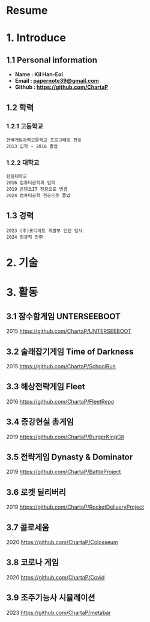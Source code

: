 Resume
===========================
# 1. Introduce
## 1.1 Personal information
 * **Name : Kil Han-Eol**
 * **Email : papernote39@gmail.com**
 * **Github : https://github.com/ChartaP**
## 1.2 학력
### 1.2.1 고등학교
  ```
  한국게임과학고등학교 프로그래밍 전공
  2013 입학 ~ 2016 졸업
  ```
### 1.2.2 대학교
  ```
  한림대학교
  2016 컴퓨터공학과 입학
  2019 콘텐츠IT 전공으로 변경
  2024 컴퓨터공학 전공으로 졸업
  ```
## 1.3 경력
  ```
  2023 (주)포디아트 개발부 인턴 입사
  2024 정규직 전환
  ```
# 2. 기술

# 3. 활동
## 3.1 잠수함게임 UNTERSEEBOOT
2015
https://github.com/ChartaP/UNTERSEEBOOT
## 3.2 술래잡기게임 Time of Darkness
2015
https://github.com/ChartaP/SchoolRun
## 3.3 해상전략게임 Fleet
2016
https://github.com/ChartaP/FleetRepo
## 3.4 증강현실 총게임
2019
https://github.com/ChartaP/BurgerKingGit
## 3.5 전략게임 Dynasty & Dominator
2019
https://github.com/ChartaP/BattleProject
## 3.6 로켓 딜리버리
2019
https://github.com/ChartaP/RocketDeliveryProject
## 3.7 콜로세움
2020
https://github.com/ChartaP/Colosseum
## 3.8 코로나 게임
2020
https://github.com/ChartaP/Covid

## 3.9 조주기능사 시뮬레이션
2023
https://github.com/ChartaP/metabar
